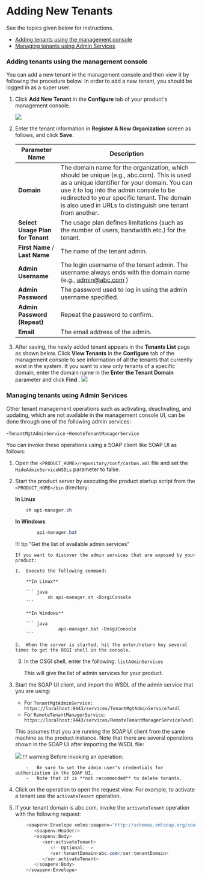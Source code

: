 # Adding New Tenants

See the topics given below for instructions.

-   [Adding tenants using the management console](#AddingNewTenants-Addingtenantsusingthemanagementconsole)
-   [Managing tenants using Admin Services](#AddingNewTenants-ManagingtenantsusingAdminServices)

### Adding tenants using the management console

You can add a new tenant in the management console and then view it by following the procedure below. In order to add a new tenant, you should be logged in as a super user.

1.  Click **Add New Tenant** in the **Configure** tab of your product's management console.

    ![]({{base_path}}/assets/attachments/126562777/126562778.png)

2.  Enter the tenant information in **Register A New Organization** screen as follows, and click **Save**.

    | Parameter Name                   | Description                                                                                                                                                                                                                                                                                       |
    |----------------------------------|---------------------------------------------------------------------------------------------------------------------------------------------------------------------------------------------------------------------------------------------------------------------------------------------------|
    | **Domain**                       | The domain name for the organization, which should be unique (e.g., abc.com). This is used as a unique identifier for your domain. You can use it to log into the admin console to be redirected to your specific tenant. The domain is also used in URLs to distinguish one tenant from another. |
    | **Select Usage Plan for Tenant** | The usage plan defines limitations (such as the number of users, bandwidth etc.) for the tenant.                                                                                                                                                                                                  |
    | **First Name** / **Last Name**   | The name of the tenant admin.                                                                                                                                                                                                                                                                     |
    | **Admin Username**               | The login username of the tenant admin. The username always ends with the domain name (e.g., admin@abc.com )                                                                                                                                                                                      |
    | **Admin Password**               | The password used to log in using the admin username specified.                                                                                                                                                                                                                                   |
    | **Admin Password (Repeat)**      | Repeat the password to confirm.                                                                                                                                                                                                                                                                   |
    | **Email**                        | The email address of the admin.                                                                                                                                                                                                                                                                   |

3.  After saving, the newly added tenant appears in the **Tenants List** page as shown below. Click **View Tenants** in the **Configure** tab of the management console to see information of all the tenants that currently exist in the system. If you want to view only tenants of a specific domain, enter the domain name in the **Enter the Tenant Domain** parameter and click **Find** .
    ![]({{base_path}}/assets/attachments/126562777/126562781.png)
### Managing tenants using Admin Services

Other tenant management operations such as activating, deactivating, and updating, which are not available in the management console UI, can be done through one of the following admin services:

-`TenantMgtAdminService`
-`RemoteTenantManagerService`

You can invoke these operations using a SOAP client like SOAP UI as follows:

1.  Open the `<PRODUCT_HOME>/repository/conf/carbon.xml` file and set the `HideAdminServiceWSDLs` parameter to false.
2.  Start the product server by executing the product startup script from the `<PRODUCT_HOME>/bin` directory:

    **In Linux**

    ``` java
        sh api-manager.sh
    ```

    **In Windows**

    ``` java
            api-manager.bat
    ```

    !!! tip "Get the list of available admin services"

        If you want to discover the admin services that are exposed by your product:

        1.  Execute the following command:

            **In Linux**

            ``` java
                    sh api-manager.sh -DosgiConsole
            ```

            **In Windows**

            ``` java
                        api-manager.bat -DosgiConsole
            ```

        2.  When the server is started, hit the enter/return key several times to get the OSGI shell in the console.
    3.  In the OSGI shell, enter the following: `listAdminServices`

        This will give the list of admin services for your product.


3.  Start the SOAP UI client, and import the WSDL of the admin service that you are using:

    -   For `TenantMgtAdminService: https://localhost:9443/services/TenantMgtAdminService?wsdl`
    -   For `RemoteTenantManagerService: https://localhost:9443/services/RemoteTenantManagerService?wsdl`

    This assumes that you are running the SOAP UI client from the same machine as the product instance. Note that there are several operations shown in the SOAP UI after importing the WSDL file:

    ![]({{base_path}}/assets/attachments/126562777/126562782.png)
    !!! warning
            Before invoking an operation:

            -   Be sure to set the admin user's credentials for authorization in the SOAP UI.
            -   Note that it is **not recommended** to delete tenants.


4.  Click on the operation to open the request view. For example, to activate a tenant use the `activateTenant` operation.

5.  If your tenant domain is abc.com, invoke the `activateTenant` operation with the following request:

    ``` java
        <soapenv:Envelope xmlns:soapenv="http://schemas.xmlsoap.org/soap/envelope/" xmlns:ser="http://services.mgt.tenant.carbon.wso2.org">
           <soapenv:Header/>
           <soapenv:Body>
              <ser:activateTenant>
                 <!--Optional:-->
                 <ser:tenantDomain>abc.com</ser:tenantDomain>
              </ser:activateTenant>
           </soapenv:Body>
        </soapenv:Envelope>
    ```


